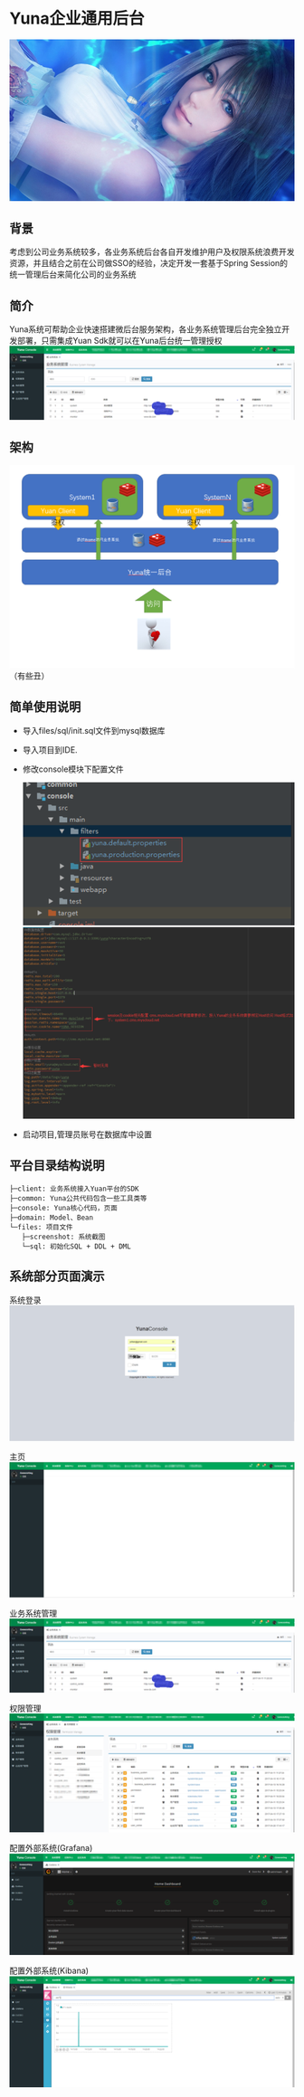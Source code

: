Yuna企业通用后台
===============
![Yuna](./files/screenshot/yuna.jpg "Yuna")

背景
-----------------------------------

考虑到公司业务系统较多，各业务系统后台各自开发维护用户及权限系统浪费开发资源，并且结合之前在公司做SSO的经验，决定开发一套基于Spring Session的统一管理后台来简化公司的业务系统

简介
-----------------------------------

Yuna系统可帮助企业快速搭建微后台服务架构，各业务系统管理后台完全独立开发部署，只需集成Yuan Sdk就可以在Yuna后台统一管理授权
![业务系统管理](./files/screenshot/yuna_sysetm_manager.png "业务系统管理")

架构
-----------------------------------

![架构图](./files/screenshot/yuna_framework.png "架构图")
（有些丑）


简单使用说明
-----------------------------------
* 导入files/sql/init.sql文件到mysql数据库
* 导入项目到IDE.
* 修改console模块下配置文件

  ![配置文件](./files/screenshot/yuna_code_properties.png "配置文件")
  ![配置文件详情](./files/screenshot/yuna_code_properties_detail.png "配置文件详情")
* 启动项目,管理员账号在数据库中设置


平台目录结构说明
-----------------------------------
```
├─client: 业务系统接入Yuan平台的SDK
├─common: Yuna公共代码包含一些工具类等
├─console: Yuna核心代码，页面
├─domain: Model、Bean 
└─files: 项目文件 
   ├─screenshot: 系统截图 
   └─sql: 初始化SQL + DDL + DML
```
系统部分页面演示
-----------------------------------
系统登录
![登录页面](./files/screenshot/yuna_login.png "登录页面")

主页
![主页](./files/screenshot/yuna_main.png "主页")

业务系统管理
![业务系统管理](./files/screenshot/yuna_sysetm_manager.png "业务系统管理")

权限管理
![权限管理](./files/screenshot/yuna_permission.png "权限管理")

配置外部系统(Grafana)
![配置外部系统(Grafana)](./files/screenshot/yuna_grafana.png "配置外部系统(Grafana)")

配置外部系统(Kibana)
![配置外部系统(Kibana)](./files/screenshot/yuna_kibana.png "配置外部系统(Kibana)")
